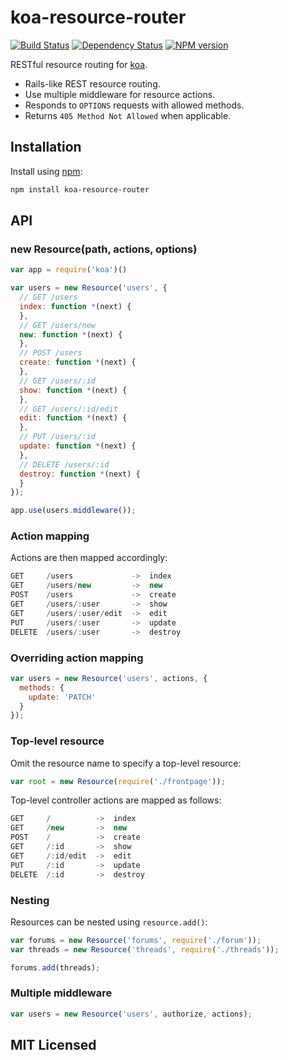 # koa-resource-router

[![Build Status](https://secure.travis-ci.org/alexmingoia/koa-resource-router.png)](http://travis-ci.org/alexmingoia/koa-resource-router) 
[![Dependency Status](https://david-dm.org/alexmingoia/koa-resource-router.png)](http://david-dm.org/alexmingoia/koa-resource-router)
[![NPM version](https://badge.fury.io/js/koa-resource-router.png)](http://badge.fury.io/js/koa-resource-router)

RESTful resource routing for [koa](https://github.com/koajs/koa).

* Rails-like REST resource routing.
* Use multiple middleware for resource actions.
* Responds to `OPTIONS` requests with allowed methods.
* Returns `405 Method Not Allowed` when applicable.

## Installation

Install using [npm](https://npmjs.org):

```sh
npm install koa-resource-router
```

## API

### new Resource(path, actions, options)

```javascript
var app = require('koa')()

var users = new Resource('users', {
  // GET /users
  index: function *(next) {
  },
  // GET /users/new
  new: function *(next) {
  },
  // POST /users
  create: function *(next) {
  },
  // GET /users/:id
  show: function *(next) {
  },
  // GET /users/:id/edit
  edit: function *(next) {
  },
  // PUT /users/:id
  update: function *(next) {
  },
  // DELETE /users/:id
  destroy: function *(next) {
  }
});

app.use(users.middleware());
```

### Action mapping

Actions are then mapped accordingly:

```javascript
GET     /users             ->  index
GET     /users/new         ->  new
POST    /users             ->  create
GET     /users/:user       ->  show
GET     /users/:user/edit  ->  edit
PUT     /users/:user       ->  update
DELETE  /users/:user       ->  destroy
```

### Overriding action mapping

```javascript
var users = new Resource('users', actions, {
  methods: {
    update: 'PATCH'
  }
});
```

### Top-level resource

Omit the resource name to specify a top-level resource:

```javascript
var root = new Resource(require('./frontpage'));
```

Top-level controller actions are mapped as follows:

```javascript
GET     /          ->  index
GET     /new       ->  new
POST    /          ->  create
GET     /:id       ->  show
GET     /:id/edit  ->  edit
PUT     /:id       ->  update
DELETE  /:id       ->  destroy
```

### Nesting

Resources can be nested using `resource.add()`:

```javascript
var forums = new Resource('forums', require('./forum'));
var threads = new Resource('threads', require('./threads'));

forums.add(threads);
```

### Multiple middleware

```javascript
var users = new Resource('users', authorize, actions);
```

## MIT Licensed
